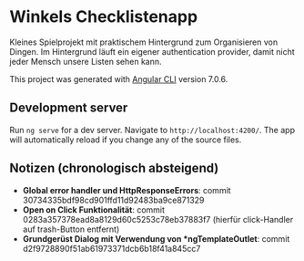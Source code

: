 # Winkels Checklistenapp

Kleines Spielprojekt mit praktischem Hintergrund zum Organisieren von Dingen. Im Hintergrund läuft ein eigener
authentication provider, damit nicht jeder Mensch unsere Listen sehen kann.


This project was generated with [Angular CLI](https://github.com/angular/angular-cli) version 7.0.6.

## Development server

Run `ng serve` for a dev server. Navigate to `http://localhost:4200/`. The app will automatically reload if you change any of the source files.

## Notizen (chronologisch absteigend)
* __Global error handler und HttpResponseErrors__: commit 30734335bdf98cd901ffd11d92483ba9ce871329
* __Open on Click Funktionalität__: commit 0283a357378ead8a8129d60c5253c78eb37883f7 (hierfür click-Handler auf trash-Button entfernt)
* __Grundgerüst Dialog mit Verwendung von *ngTemplateOutlet__: commit d2f9728890f51ab61973371dcb6b18f41a845cc7


